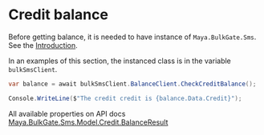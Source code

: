 # Credit balance

Before getting balance, it is needed to have instance of `Maya.BulkGate.Sms`. See the [Introduction](/articles/intro.md).

In an examples of this section, the instanced class is in the variable `bulkSmsClient`.

```c#
var balance = await bulkSmsClient.BalanceClient.CheckCreditBalance();

Console.WriteLine($"The credit credit is {balance.Data.Credit}");
```

All available properties on API docs [Maya.BulkGate.Sms.Model.Credit.BalanceResult](/Maya.BulkGate.Sms/api/Maya.BulkGate.Sms.Model.Credit.BalanceResult.html)
